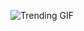 ![Trending GIF](https://media0.giphy.com/media/YDEiyrRLa6ATrSNQND/giphy.gif?cid=8bb21772c78igc4t0vkl6mn3ewoe1cm7leu3qvn1ownnekd1&ep=v1_gifs_search&rid=giphy.gif&ct=g)
